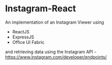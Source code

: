 # Instagram-React

An implementation of an Instagram Viewer using 

- ReactJS
- ExpressJS
- Office UI Fabric

and retrieving data using the Instagram API - https://www.instagram.com/developer/endpoints/
